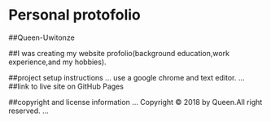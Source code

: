 
# Personal protofolio

##Queen-Uwitonze

##I was creating my website profolio(background education,work experience,and my hobbies).

##project setup instructions
...
  use a google chrome and text editor.
...
##link to live site on GitHub Pages
   
##copyright and license information
...
  Copyright &copy; 2018 by Queen.All right reserved.
...

